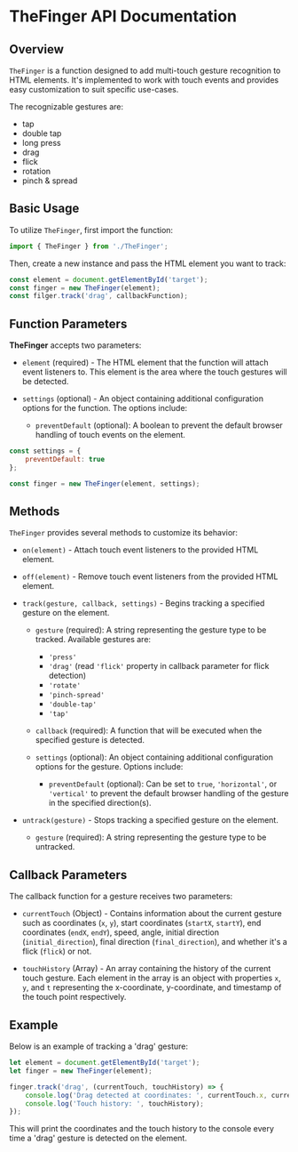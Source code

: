 # TheFinger API Documentation

## Overview

`TheFinger` is a function designed to add multi-touch gesture recognition to HTML elements. It's implemented to work with touch events and provides easy customization to suit specific use-cases.

The recognizable gestures are:
- tap
- double tap
- long press
- drag
- flick
- rotation
- pinch & spread

## Basic Usage

To utilize `TheFinger`, first import the function:

```javascript
import { TheFinger } from './TheFinger';
```

Then, create a new instance and pass the HTML element you want to track:

```javascript
const element = document.getElementById('target');
const finger = new TheFinger(element);
const filger.track('drag', callbackFunction);

```

## Function Parameters

**TheFinger** accepts two parameters:

- `element` (required) - The HTML element that the function will attach event listeners to. This element is the area where the touch gestures will be detected.

- `settings` (optional) - An object containing additional configuration options for the function. The options include:

    - `preventDefault` (optional): A boolean to prevent the default browser handling of touch events on the element.

```javascript
const settings = {
    preventDefault: true
};

const finger = new TheFinger(element, settings);
```

## Methods

`TheFinger` provides several methods to customize its behavior:

- `on(element)` - Attach touch event listeners to the provided HTML element.

- `off(element)` - Remove touch event listeners from the provided HTML element.

- `track(gesture, callback, settings)` - Begins tracking a specified gesture on the element. 

    - `gesture` (required): A string representing the gesture type to be tracked. Available gestures are:
        - `'press'`
        - `'drag'` (read `'flick'` property in callback parameter for flick detection)
        - `'rotate'`
        - `'pinch-spread'`
        - `'double-tap'`
        - `'tap'`

    - `callback` (required): A function that will be executed when the specified gesture is detected.

    - `settings` (optional): An object containing additional configuration options for the gesture. Options include:

        - `preventDefault` (optional): Can be set to `true`, `'horizontal'`, or `'vertical'` to prevent the default browser handling of the gesture in the specified direction(s).

- `untrack(gesture)` - Stops tracking a specified gesture on the element.

    - `gesture` (required): A string representing the gesture type to be untracked. 

## Callback Parameters

The callback function for a gesture receives two parameters:

- `currentTouch` (Object) - Contains information about the current gesture such as coordinates (`x`, `y`), start coordinates (`startX`, `startY`), end coordinates (`endX`, `endY`), speed, angle, initial direction (`initial_direction`), final direction (`final_direction`), and whether it's a flick (`flick`) or not.

- `touchHistory` (Array) - An array containing the history of the current touch gesture. Each element in the array is an object with properties `x`, `y`, and `t` representing the x-coordinate, y-coordinate, and timestamp of the touch point respectively.

## Example

Below is an example of tracking a 'drag' gesture:

```javascript
let element = document.getElementById('target');
let finger = new TheFinger(element);

finger.track('drag', (currentTouch, touchHistory) => {
    console.log('Drag detected at coordinates: ', currentTouch.x, currentTouch.y);
    console.log('Touch history: ', touchHistory);
});
```

This will print the coordinates and the touch history to the console every time a 'drag' gesture is detected on the element.